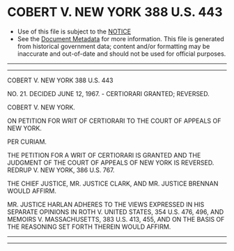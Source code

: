 ---
---

# COBERT V. NEW YORK 388 U.S. 443

* Use of this file is subject to the [NOTICE](https://github.com/publicdocs/notice/blob/master/NOTICE)
* See the [Document Metadata](../../../) for more information.
  This file is generated from historical government data; content and/or formatting may be inaccurate and out-of-date and should not be used for official purposes.

----------
----------

COBERT V. NEW YORK 388 U.S. 443

NO. 21.  DECIDED JUNE 12, 1967.  - CERTIORARI GRANTED; REVERSED.

COBERT V. NEW YORK.

ON PETITION FOR WRIT OF CERTIORARI TO THE COURT OF APPEALS OF NEW YORK.

PER CURIAM.

THE PETITION FOR A WRIT OF CERTIORARI IS GRANTED AND THE JUDGMENT OF THE COURT OF APPEALS OF NEW YORK IS REVERSED.  REDRUP V. NEW YORK, 386 U.S. 767.

THE CHIEF JUSTICE, MR. JUSTICE CLARK, AND MR. JUSTICE BRENNAN WOULD AFFIRM.

MR. JUSTICE HARLAN ADHERES TO THE VIEWS EXPRESSED IN HIS SEPARATE OPINIONS IN ROTH V. UNITED STATES, 354 U.S. 476, 496, AND MEMOIRS V. MASSACHUSETTS, 383 U.S. 413, 455, AND ON THE BASIS OF THE REASONING SET FORTH THEREIN WOULD AFFIRM.


----------
----------


